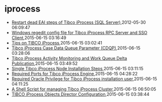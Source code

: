 # iprocess
* [Restart dead EAI steps of Tibco iProcess (SQL Server)](/2012/2012-05-30-restart-dead-eai-steps-of-tibco-iprocess-sql-server),2012-05-30 06:09:47
* [Windows regedit config file for Tibco iProcess RPC Server and SSO Client](/2015/2015-06-15-windows-regedit-config-file-for-tibco-iprocess-rpc-server-and-sso-client),2015-06-15 03:16:49
* [Tips on TIBCO iProcess](/2015/2015-06-15-tips-on-tibco-iprocess),2015-06-15 03:02:41
* [Tibco iProcess Case Data Queue Parameter (CDQP)](/2015/2015-06-15-tibco-iprocess-case-data-queue-parameter-cdqp),2015-06-15 03:28:06
* [Tibco iProcess Activity Monitoring and Work Queue Delta Publication](/2015/2015-06-15-tibco-iprocess-activity-monitoring-and-work-queue-delta-publication),2015-06-15 03:49:52
* [Single Tibco iProcess Node Installation Steps](/2015/2015-06-15-single-tibco-iprocess-node-installation-steps),2015-06-15 03:11:15
* [Required Ports for Tibco iProcess Engine](/2015/2015-06-15-required-ports-for-tibco-iprocess-engine),2015-06-15 04:28:22
* [Required Oracle Privilege for Tibco iProcess installation user](/2015/2015-06-15-required-oracle-privilege-for-tibco-iprocess-installation-user),2015-06-15 04:11:25
* [A Shell Script for managing Tibco iProcess Cluster](/2015/2015-06-15-a-shell-script-for-managing-tibco-iprocess-cluster),2015-06-15 06:50:05
* [TIBCO iProcess Objects Director Configuration](/2015/2015-06-15-851),2015-06-15 03:38:44
